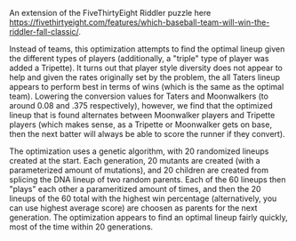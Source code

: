 An extension of the FiveThirtyEight Riddler puzzle here https://fivethirtyeight.com/features/which-baseball-team-will-win-the-riddler-fall-classic/.

Instead of teams, this optimization attempts to find the optimal lineup given the different types of players (additionally, a "triple" type of player was added a Tripette). It turns out that player style diversity does not appear to help and given the rates originally set by the problem, the all Taters lineup appears to perform best in terms of wins (which is the same as the optimal team). Lowering the conversion values for Taters and Moonwalkers (to around 0.08 and .375 respectively), however, we find that the optimized lineup that is found alternates between Moonwalker players and Tripette players (which makes sense, as a Tripette or Moonwalker gets on base, then the next batter will always be able to score the runner if they convert).

The optimization uses a genetic algorithm, with 20 randomized lineups created at the start. Each generation, 20 mutants are created (with a parameterized amount of mutations), and 20 children are created from splicing the DNA lineup of two random parents. Each of the 60 lineups then "plays" each other a parameritized amount of times, and then the 20 lineups of the 60 total with the highest win percentage (alternatively, you can use highest average score) are choosen as parents for the next generation. The optimization appears to find an optimal lineup fairly quickly, most of the time within 20 generations.